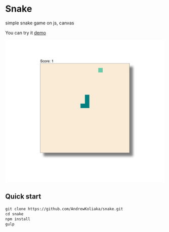 # Snake
simple snake game on js, canvas

You can try it [demo](http://andrewkoliaka.github.io/snake)

![](./screen.png)

## Quick start
```
git clone https://github.com/AndrewKoliaka/snake.git
cd snake
npm install
gulp
```
